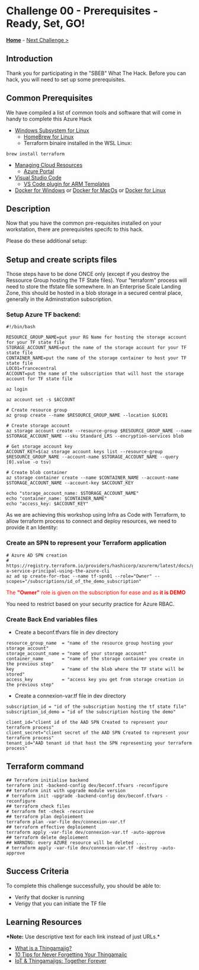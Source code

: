 # Challenge 00 - Prerequisites - Ready, Set, GO!

**[Home](../README.md)** - [Next Challenge >](../Challenge%201/Challenge1.md)

## Introduction

Thank you for participating in the "SBEB" What The Hack. Before you can hack, you will need to set up some prerequisites.

## Common Prerequisites

We have compiled a list of common tools and software that will come in handy to complete this Azure Hack

- [Windows Subsystem for Linux](../../000-HowToHack/WTH-Common-Prerequisites.md#windows-subsystem-for-linux)
  - [HomeBrew for Linux]()
  - Terraform binaire installed in the WSL Linux: 
```
brew install terraform
```
- [Managing Cloud Resources](../../000-HowToHack/WTH-Common-Prerequisites.md#managing-cloud-resources)
  - [Azure Portal](https://portal.azure.com)
- [Visual Studio Code](../../000-HowToHack/WTH-Common-Prerequisites.md#visual-studio-code)
  - [VS Code plugin for ARM Templates](../../000-HowToHack/WTH-Common-Prerequisites.md#visual-studio-code-plugins-for-arm-templates)
- [Docker for Windows]() or [Docker for MacOs]() or [Docker for Linux]()

## Description

Now that you have the common pre-requisites installed on your workstation, there are prerequisites specifc to this hack.

Please do these additional setup:

## Setup and create scripts files

Those steps have to be done ONCE only (except if you destroy the Ressource Group hosting the TF State files).
Your "terraform" process will need to store the tfstate file somewhere. In an Enterprise Scale Landing Zone, this should be hosted in a blob storage in a secured central place, generally in the Adminstration subscription. 
### Setup Azure TF backend:

```
#!/bin/bash

RESOURCE_GROUP_NAME=put your RG Name for hosting the storage account for your TF state file
STORAGE_ACCOUNT_NAME=put the name of the storage account for your TF state file
CONTAINER_NAME=put the name of the storage container to host your TF state file
LOC01=francecentral
ACCOUNT=put the name of the subscription that will host the storage account for TF state file

az login

az account set -s $ACCOUNT

# Create resource group
az group create --name $RESOURCE_GROUP_NAME --location $LOC01

# Create storage account
az storage account create --resource-group $RESOURCE_GROUP_NAME --name $STORAGE_ACCOUNT_NAME --sku Standard_LRS --encryption-services blob

# Get storage account key
ACCOUNT_KEY=$(az storage account keys list --resource-group $RESOURCE_GROUP_NAME --account-name $STORAGE_ACCOUNT_NAME --query [0].value -o tsv)

# Create blob container
az storage container create --name $CONTAINER_NAME --account-name $STORAGE_ACCOUNT_NAME --account-key $ACCOUNT_KEY

echo "storage_account_name: $STORAGE_ACCOUNT_NAME"
echo "container_name: $CONTAINER_NAME"
echo "access_key: $ACCOUNT_KEY"
```

As we are achieving this workshop using Infra as Code with Terraform, to allow terraform process to connect and deploy resources, we need to provide it an Identity:
### Create an SPN to represent your Terraform application
```
# Azure AD SPN creation
# https://registry.terraform.io/providers/hashicorp/azurerm/latest/docs/guides/service_principal_client_secret#creating-a-service-principal-using-the-azure-cli
az ad sp create-for-rbac --name tf-spn01 --role="Owner" --scopes="/subscriptions/id_of_the_demo_subscription"
```
<span style="color:red">The **"Owner"** role is given on the subscription for ease and as **it is DEMO**</span>

You need to restrict based on your security practice for Azure RBAC.
### Create Back End variables files

- Create a beconf.tfvars file in dev directory

```
resource_group_name  = "name of the resource group hosting your storage account"
storage_account_name = "name of your storage account"
container_name       = "name of the storage container you create in the previous step"
key                  = "name of the blob where the TF state will be stored"
access_key           = "access key you get from storage creation in the previous step"
```

- Create a connexion-var.tf file in dev directory

```
subscription_id = "id of the subscription hosting the tf state file"
subscription_id_demo = "id of the subscription hosting the demo"

client_id="client id of the AAD SPN Created to represent your terraform process"
client_secret="client secret of the AAD SPN Created to represent your terraform process"
tenant_id="AAD tenant id that host the SPN representing your terraform process"
```

## Terraform command

```
## Terraform initialise backend
terraform init -backend-config dev/beconf.tfvars -reconfigure
## terraform init with upgrade module version
# terraform init -upgrade -backend-config dev/beconf.tfvars -reconfigure
## terraform check files
# terraform fmt -check -recursive
## terraform plan deploiement
terraform plan -var-file dev/connexion-var.tf
## terraform effective deploiement
terraform apply -var-file dev/connexion-var.tf -auto-approve
## terraform delete deploiement
## WARNING: every AZURE resource will be deleted ....
# terraform apply -var-file dev/connexion-var.tf -destroy -auto-approve
```

## Success Criteria

To complete this challenge successfully, you should be able to:
- Verify that docker is running
- Verigy that you can initiate the TF file

## Learning Resources

**\*Note:** Use descriptive text for each link instead of just URLs.\*


- [What is a Thingamajig?](https://www.bing.com/search?q=what+is+a+thingamajig)
- [10 Tips for Never Forgetting Your Thingamajic](https://www.youtube.com/watch?v=dQw4w9WgXcQ)
- [IoT & Thingamajigs: Together Forever](https://www.youtube.com/watch?v=yPYZpwSpKmA)

